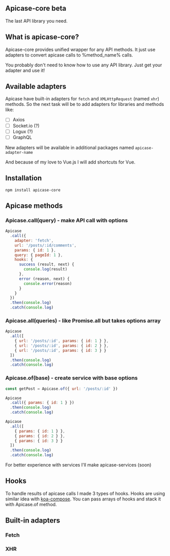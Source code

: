 ## Apicase-core beta
The last API library you need.

## What is apicase-core?
Apicase-core provides unified wrapper for any API methods. It just use adapters to convert apicase calls to %method_name% calls.

You probably don't need to know how to use any API library. Just get your adapter and use it!

## Available adapters
Apicase have built-in adapters for `fetch` and `XMLHttpRequest` (named `xhr`) methods.
So the next task will be to add adapters for libraries and methods like:
- [ ] Axios
- [ ] Socket.io (?)
- [ ] Logux (?)
- [ ] GraphQL

New adapters will be available in additional packages named `apicase-adapter-name`

And because of my love to Vue.js I will add shortcuts for Vue.

## Installation
```npm install apicase-core```

## Apicase methods

### Apicase.call(query) - make API call with options
```javascript
Apicase
  .call({
    adapter: 'fetch',
    url: '/posts/:id/comments',
    params: { id: 1 },
    query: { pageId: 1 },
    hooks: {
      success (result, next) {
        console.log(result)
      },
      error (reason, next) {
        console.error(reason)
      }
    }
  })
  .then(console.log)
  .catch(console.log)
```

### Apicase.all(queries) - like Promise.all but takes options array
```javascript
Apicase
  .all([
    { url: '/posts/:id', params: { id: 1 } },
    { url: '/posts/:id', params: { id: 2 } },
    { url: '/posts/:id', params: { id: 3 } }
  ])
  .then(console.log)
  .catch(console.log)
```

### Apicase.of(base) - create service with base options
```javascript
const getPost = Apicase.of({ url: '/posts/:id' })

Apicase
  .call({ params: { id: 1 } })
  .then(console.log)
  .catch(console.log)

Apicase
  .all([
    { params: { id: 1 } },
    { params: { id: 2 } },
    { params: { id: 3 } }
  ])
  .then(console.log)
  .catch(console.log)
```
For better experience with services I'll make apicase-services (soon)

## Hooks
To handle results of apicase calls I made 3 types of hooks.
Hooks are using similar idea with [koa-compose](https://github.com/koajs/compose).
You can pass arrays of hooks and stack it with Apicase.of method.

## Built-in adapters

### Fetch

### XHR